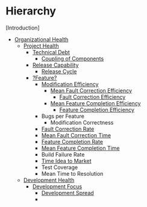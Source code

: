 # Hierarchy

[Introduction]

* [Organizational Health](OrganizationalHealth.md)
  * [Project Health](ProjectHealth.md)
    * [Technical Debt](TechnicalDebt.md)
      * [Coupling of Components](CouplingOfComponents.md)
    * [Release Capability](ReleaseCapability.md)
      * [Release Cycle](ReleaseCycle.md)
    * [?Feature?](Feature.md)
      * [Modification Efficiency](ModificationEfficiency.md)
        * [Mean Fault Correction Efficiency](MeanFaultCorrectionEfficiency.md)
          * [Fault Correction Efficiency](FaultCorrectionEfficiency.md)
        * [Mean Feature Completion Efficiency](MeanFeatureCompletionEfficiency.md)
          * [Feature Completion Efficiency](FeatureCompletionEfficiency.md)
      * Bugs per Feature
        * Modification Correctness
      * [Fault Correction Rate](FaultCorrectionRate.md)
      * [Mean Fault Correction Time](MeanFaultCorrectionTime.md)
      * [Feature Completion Rate](FeatureCompletionRate.md)
      * [Mean Feature Completion Time](MeanFeatureCompletionTime.md)
      * Build Failure Rate
      * [Time Idea to Market](TimeIdeaToMarket.md)
      * Test Coverage
      * Mean Time to Resolution
  * [Development Health](DevelopmentHealth.md)
    * [Development Focus](DevelopmentFocus.md)
      * [Development Spread](DevelopmentSpread.md)
      * 
